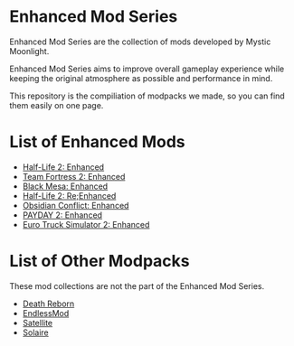 # Enhanced Mod Series
Enhanced Mod Series are the collection of mods developed by Mystic Moonlight.

Enhanced Mod Series aims to improve overall gameplay experience while keeping the original atmosphere as possible and performance in mind.

This repository is the compiliation of modpacks we made, so you can find them easily on one page.

# List of Enhanced Mods
- [Half-Life 2: Enhanced](https://github.com/MysticMoonlight/EnhancedMod/blob/main/hl2e/README.md)
- [Team Fortress 2: Enhanced](https://github.com/MysticMoonlight/EnhancedMod/blob/main/tf2e/README.md)
- [Black Mesa: Enhanced](https://steamcommunity.com/sharedfiles/filedetails/?id=2603092378)
- [Half-Life 2: Re;Enhanced](https://github.com/MysticMoonlight/EnhancedMod/blob/main/hl2re/README.md)
- [Obsidian Conflict: Enhanced](https://github.com/MysticMoonlight/EnhancedMod/blob/main/oce/README.md)
- [PAYDAY 2: Enhanced](https://github.com/MysticMoonlight/EnhancedMod/blob/main/p2e/README.md)
- [Euro Truck Simulator 2: Enhanced](https://steamcommunity.com/sharedfiles/filedetails/?id=2539528962)

# List of Other Modpacks
These mod collections are not the part of the Enhanced Mod Series.

- [Death Reborn](https://steamcommunity.com/sharedfiles/filedetails/?id=2319991144)
- [EndlessMod](https://github.com/MysticMoonlight/EndlessMod)
- [Satellite](https://github.com/MysticMoonlight/Satellite)
- [Solaire](https://github.com/MysticMoonlight/Solaire)
